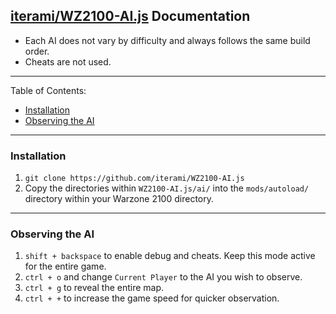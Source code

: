 [iterami/WZ2100-AI.js](https://github.com/iterami/WZ2100-AI.js) Documentation
-----------------------------------------------------------------------------

* Each AI does not vary by difficulty and always follows the same build order.
* Cheats are not used.

---

Table of Contents:
* [Installation](#installation)
* [Observing the AI](#observing-the-ai)

---

### Installation

1. `git clone https://github.com/iterami/WZ2100-AI.js`
2. Copy the directories within `WZ2100-AI.js/ai/` into the `mods/autoload/` directory within your Warzone 2100 directory.

---

### Observing the AI

1. `shift + backspace` to enable debug and cheats. Keep this mode active for the entire game.
2. `ctrl + o` and change `Current Player` to the AI you wish to observe.
3. `ctrl + g` to reveal the entire map.
4. `ctrl + +` to increase the game speed for quicker observation.
